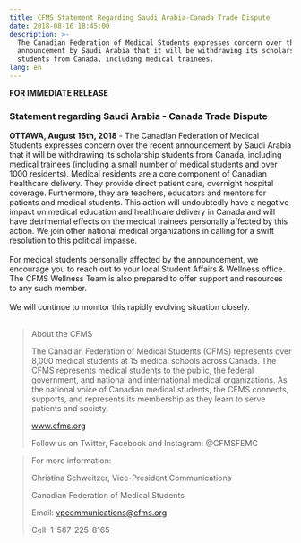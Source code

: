 ```yaml
---
title: CFMS Statement Regarding Saudi Arabia-Canada Trade Dispute
date: 2018-08-16 18:45:00
description: >-
  The Canadian Federation of Medical Students expresses concern over the recent
  announcement by Saudi Arabia that it will be withdrawing its scholarship
  students from Canada, including medical trainees.
lang: en
---
```


**FOR IMMEDIATE RELEASE**

### **Statement regarding Saudi Arabia - Canada Trade Dispute**

**OTTAWA, August 16th, 2018** - The Canadian Federation of Medical Students expresses concern over the recent announcement by Saudi Arabia that it will be withdrawing its scholarship students from Canada, including medical trainees (including a small number of medical students and over 1000 residents). Medical residents are a core component of Canadian healthcare delivery. They provide direct patient care, overnight hospital coverage. Furthermore, they are teachers, educators and mentors for patients and medical students. This action will undoubtedly have a negative impact on medical education and healthcare delivery in Canada and will have detrimental effects on the medical trainees personally affected by this action. We join other national medical organizations in calling for a swift resolution to this political impasse.<br><br>For medical students personally affected by the announcement, we encourage you to reach out to your local Student Affairs & Wellness office. The CFMS Wellness Team is also prepared to offer support and resources to any such member.<br><br>We will continue to monitor this rapidly evolving situation closely.<br>&nbsp;

> About the CFMS
>
>
> The Canadian Federation of Medical Students (CFMS) represents over 8,000 medical students at 15 medical schools across Canada. The CFMS represents medical students to the public, the federal government, and national and international medical organizations. As the national voice of Canadian medical students, the CFMS connects, supports, and represents its membership as they learn to serve patients and society.
>
>
> www.cfms.org
>
>
> Follow us on Twitter, Facebook and Instagram: @CFMSFEMC

> For more information:
>
>
> Christina Schweitzer, Vice-President Communications
>
>
> Canadian Federation of Medical Students
>
>
> Email: vpcommunications@cfms.org
>
>
> Cell: 1-587-225-8165